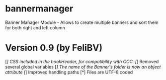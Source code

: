 bannermanager
=============

Banner Manager Module - Allows to create multiple banners and  sort them for both right and left column

Version 0.9 (by FeliBV)
===========
[*] CSS included in the hookHeader, for compatibility with CCC.
[*] Removed several global variables
[*] The name of the Banner's folder is now an object attribute
[*] Improved handling paths
[*] Files are UTF-8 coded
